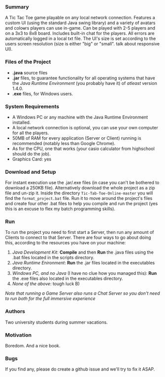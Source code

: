 ### Summary
A Tic Tac Toe game playable on any local network connection. Features a custom UI (using the standard Java swing library) and a variety of avatars and colo~~u~~rs players can use in-game. Can be played with 2-5 players and on a 3x3 to 8x8 board. Includes built-in chat for the players. All errors are automatically logged in a local txt file. The UI's size is set according to the users screen resolution (size is either "big" or "small". talk about responsive UI).

### Files of the Project
- **.java** source files 
- **.jar** files, to guarantee functionality for all operating systems that have the *Java Runtime Environment* (you probably have it) of *atleast* version 1.4.0.
- **.exe** files, for Windows users.

### System Requirements
- A Windows PC or any machine with the Java Runtime Environment installed.
- A local network connection is optional, you can use your own computer for all the players.
- 50MB of RAM for every application (Server or Client) running is recommended (notably less than Google Chrome).
- As for the CPU, one that works (your casio calculator from highschool should do the job).
- Graphics Card: yes

### Download and Setup
For instant execution use the .jar/.exe files (in case you can't be bothered to download a 250KB file).
Alternatively download the whole project as a zip file and un-zip it. Inside the directory `Tic-Tab-Toe-Online-master` you will find the `format_project.bat` file. Run it to move around the project's files and create four other .bat files to help you compile and run the project (yes this is an excuse to flex my batch programming skills).

### Run
To run the project you need to first start a Server, then run any amount of Clients to connect to that Server. There are four ways to go about doing this, according to the resources you have on your machine:
1. *Java Development Kit*: **Compile** and then **Run** the .java files using the .bat files located in the scripts directory.
2. *Java Runtime Enironment*: **Run** the .jar files located in the executables directory.
3. *Windows PC, and no Java* (I have no clue how you managed this): **Run** the .exe files also located in the executables directory.
4. *None of the above*: tough luck B)

*Note that running a Game Server also runs a Chat Server so you don't need to run both for the full immersive experience*

### Authors
Two university students during summer vacations.

### Motivation
Boredom. And a nice book.

### Bugs
If you find any, please do create a github issue and we'll try to fix it ASAP.
